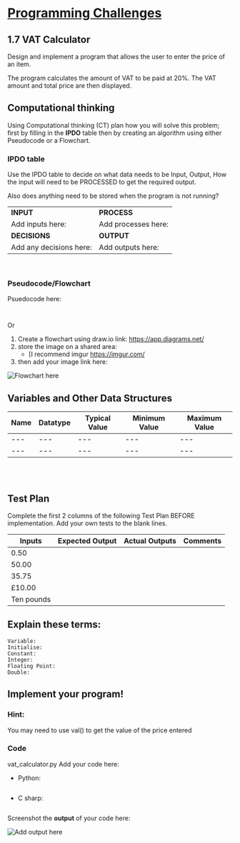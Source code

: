 # [Programming Challenges](/README.md)

## 1.7 VAT Calculator

Design and implement a program that allows the user to enter the price of an item.

The program calculates the amount of VAT to be paid at 20%. The VAT amount and total price are then displayed.

## Computational thinking

Using Computational thinking (CT) plan how you will solve this problem; first by filling in the **IPDO** table then by creating an algorithm using either Pseudocode or a Flowchart.

### IPDO table

Use the IPDO table to decide on what data needs to be Input, Output, How the input will need to be PROCESSED to get the required output.

Also does anything need to be stored when the program is not running?

| | |
| --- | --- |
| **INPUT** | **PROCESS** |
| Add inputs here: | Add processes here: |
| **DECISIONS** | **OUTPUT** |
| Add any decisions here: | Add outputs here: |

</br>

### Pseudocode/Flowchart

Psuedocode here:

```text


```

Or

1. Create a flowchart using draw.io link: <https://app.diagrams.net/>
2. store the image on a shared area:
   - [I recommend imgur <https://imgur.com/>
3. then add your image link here:

![Flowchart here](https://imgur.com/d6k15I4.png)

## Variables and Other Data Structures

| Name | Datatype | Typical Value | Minimum Value | Maximum Value |
| --- | --- | --- | --- | --- |
| --- | --- | --- | --- | --- |
| --- | --- | --- | --- | --- |

</br></br>

## Test Plan

Complete the first 2 columns of the following Test Plan BEFORE implementation. Add your own tests to the blank lines.

| Inputs | Expected Output | Actual Outputs | Comments |
| --- | --- | --- | --- |
|0.50 |  |  |  |
|50.00 |  |  |  |
|35.75 |  |  |  |
|£10.00 |  |  |  |
|Ten pounds |  |  |  |

## Explain these terms:

```text
Variable:
Initialise:
Constant:
Integer:
Floating Point:
Double:
```

## Implement your program!

### Hint:

You may need to use val() to get the value of the price entered

### Code
vat_calculator.py
Add your code here:

- Python:

```python

```

- C sharp:

```csharp

```

Screenshot the **output** of your code here:

![Add output here](https://imgur.com/7ECvj2Q.png)
